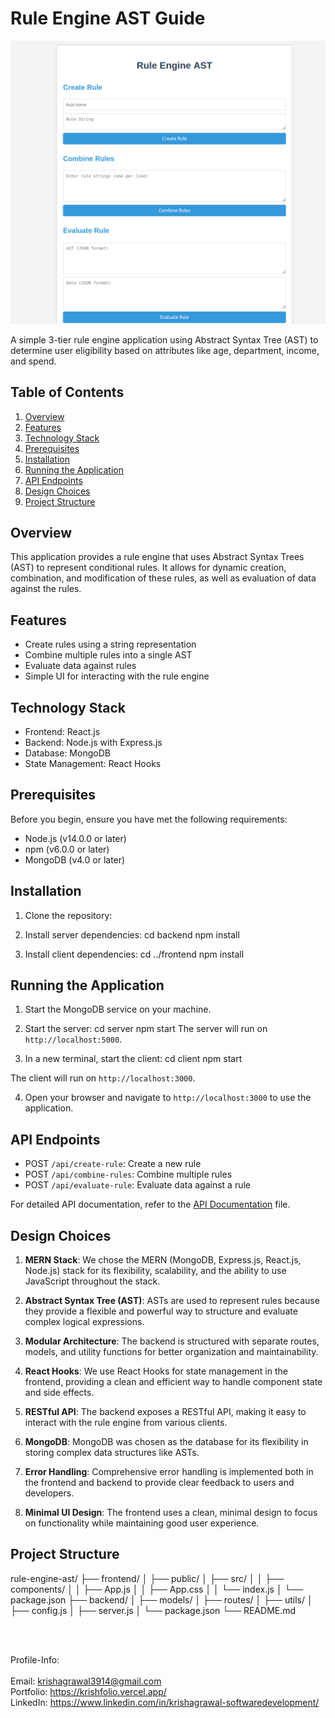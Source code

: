 # Rule Engine AST Guide

![Alt text](images/RuleEngine.png)

A simple 3-tier rule engine application using Abstract Syntax Tree (AST) to determine user eligibility based on attributes like age, department, income, and spend.

## Table of Contents

1. [Overview](#overview)
2. [Features](#features)
3. [Technology Stack](#technology-stack)
4. [Prerequisites](#prerequisites)
5. [Installation](#installation)
6. [Running the Application](#running-the-application)
7. [API Endpoints](#api-endpoints)
8. [Design Choices](#design-choices)
9. [Project Structure](#project-structure)

## Overview

This application provides a rule engine that uses Abstract Syntax Trees (AST) to represent conditional rules. It allows for dynamic creation, combination, and modification of these rules, as well as evaluation of data against the rules.

## Features

- Create rules using a string representation
- Combine multiple rules into a single AST
- Evaluate data against rules
- Simple UI for interacting with the rule engine

## Technology Stack

- Frontend: React.js
- Backend: Node.js with Express.js
- Database: MongoDB
- State Management: React Hooks

## Prerequisites

Before you begin, ensure you have met the following requirements:

- Node.js (v14.0.0 or later)
- npm (v6.0.0 or later)
- MongoDB (v4.0 or later)

## Installation

1. Clone the repository:

2. Install server dependencies:
   cd backend npm install

3. Install client dependencies:
   cd ../frontend npm install

## Running the Application

1. Start the MongoDB service on your machine.

2. Start the server:
   cd server npm start
   The server will run on `http://localhost:5000`.

3. In a new terminal, start the client:
   cd client npm start

The client will run on `http://localhost:3000`.

4. Open your browser and navigate to `http://localhost:3000` to use the application.

## API Endpoints

- POST `/api/create-rule`: Create a new rule
- POST `/api/combine-rules`: Combine multiple rules
- POST `/api/evaluate-rule`: Evaluate data against a rule

For detailed API documentation, refer to the [API Documentation](API_DOCUMENTATION.md) file.

## Design Choices

1. **MERN Stack**: We chose the MERN (MongoDB, Express.js, React.js, Node.js) stack for its flexibility, scalability, and the ability to use JavaScript throughout the stack.

2. **Abstract Syntax Tree (AST)**: ASTs are used to represent rules because they provide a flexible and powerful way to structure and evaluate complex logical expressions.

3. **Modular Architecture**: The backend is structured with separate routes, models, and utility functions for better organization and maintainability.

4. **React Hooks**: We use React Hooks for state management in the frontend, providing a clean and efficient way to handle component state and side effects.

5. **RESTful API**: The backend exposes a RESTful API, making it easy to interact with the rule engine from various clients.

6. **MongoDB**: MongoDB was chosen as the database for its flexibility in storing complex data structures like ASTs.

7. **Error Handling**: Comprehensive error handling is implemented both in the frontend and backend to provide clear feedback to users and developers.

8. **Minimal UI Design**: The frontend uses a clean, minimal design to focus on functionality while maintaining good user experience.

## Project Structure

rule-engine-ast/ ├── frontend/ │ ├── public/ │ ├── src/ │ │ ├── components/ │ │ ├── App.js │ │ ├── App.css │ │ └── index.js │ └── package.json ├── backend/ │ ├── models/ │ ├── routes/ │ ├── utils/ │ ├── config.js │ ├── server.js │ └── package.json └── README.md


<br><br>

Profile-Info: 
<br><br>
Email: krishagrawal3914@gmail.com
<br>
Portfolio: https://krishfolio.vercel.app/
<br>
LinkedIn: https://www.linkedin.com/in/krishagrawal-softwaredevelopment/
